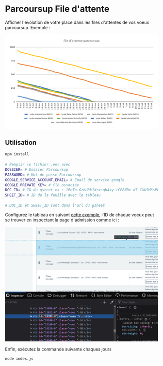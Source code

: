 # Parcoursup File d'attente

Afficher l'évolution de votre place dans les files d'attentes de vos voeux parcoursup. Exemple :

![](./assets/graph.svg)

## Utilisation

```sh
npm install

# Remplir le fichier .env avec
DOSSIER= # Dossier Parcoursup
PASSWORD= # Mot de passe Parcoursup
GOOGLE_SERVICE_ACCOUNT_EMAIL= # Email de service google
GOOGLE_PRIVATE_KEY= # Clé associée
DOC_ID= # ID du gsheet ex : 1PeTo-GzhU8k1Xrxsqh4xy-iCP8NDe_d7_CXUSM6sPbk
SHEET_ID= # ID de la feuille avec le tableau

# DOC_ID et SHEET_ID sont dans l'url du gsheet
```

Configurez le tableau en suivant [cette exemple](https://docs.google.com/spreadsheets/d/1eRMTs2GWkfeYLwmfUruiNCoKbQ1JIKjs51TqI-ACIRw), l'ID de chaque voeux peut se trouver en inspectant la page d'admission comme ici :

![](./assets/screen.png)

Enfin, exécutez la commande suivante chaques jours

```
node index.js
```

